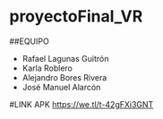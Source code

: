 # proyectoFinal_VR

##EQUIPO

- Rafael Lagunas Guitrón
- Karla Roblero
- Alejandro Bores Rivera
- José Manuel Alarcón

#LINK APK
https://we.tl/t-42gFXi3GNT
